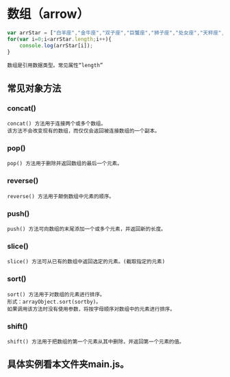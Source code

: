 # 数组（arrow）
```js
var arrStar = ["白羊座","金牛座","双子座","巨蟹座","狮子座","处女座","天秤座","天蝎座","射手座","摩羯座","水瓶座","双鱼座"];
for(var i=0;i<arrStar.length;i++){
    console.log(arrStar[i]);
}
```
    数组是引用数据类型。常见属性“length”
## 常见对象方法
### concat()
    concat() 方法用于连接两个或多个数组。
    该方法不会改变现有的数组，而仅仅会返回被连接数组的一个副本。
### pop()
    pop() 方法用于删除并返回数组的最后一个元素。
### reverse()
    reverse() 方法用于颠倒数组中元素的顺序。
### push()
    push() 方法可向数组的末尾添加一个或多个元素，并返回新的长度。
### slice()
    slice() 方法可从已有的数组中返回选定的元素。(截取指定的元素)
### sort()
    sort() 方法用于对数组的元素进行排序。
    形式：arrayObject.sort(sortby)。
    如果调用该方法时没有使用参数，将按字母顺序对数组中的元素进行排序。
### shift()
    shift() 方法用于把数组的第一个元素从其中删除，并返回第一个元素的值。

## 具体实例看本文件夹main.js。
